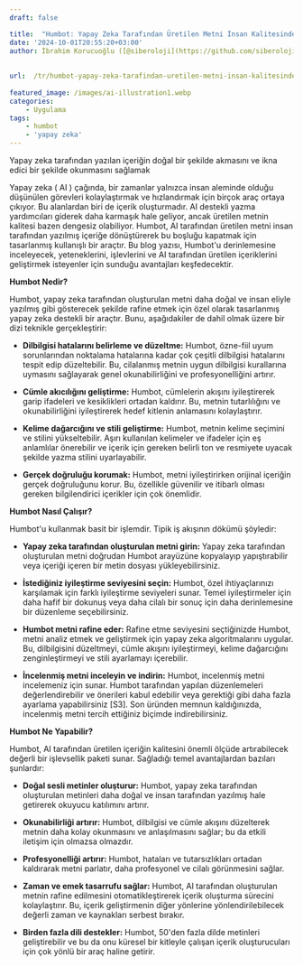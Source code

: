 ```yaml
---
draft: false

title:  "Humbot: Yapay Zeka Tarafından Üretilen Metni İnsan Kalitesinde Yazıya Dönüştürmek İçin Bir Araç\_"
date: '2024-10-01T20:55:20+03:00'
author: İbrahim Korucuoğlu ([@siberoloji](https://github.com/siberoloji))
 
 
url:  /tr/humbot-yapay-zeka-tarafindan-uretilen-metni-insan-kalitesinde-yaziya-donusturmek-icin-bir-arac/
 
featured_image: /images/ai-illustration1.webp
categories:
    - Uygulama
tags:
    - humbot
    - 'yapay zeka'
---
```



Yapay zeka tarafından yazılan içeriğin doğal bir şekilde akmasını ve ikna edici bir şekilde okunmasını sağlamak



 Yapay zeka (  AI ) çağında, bir zamanlar yalnızca insan aleminde olduğu düşünülen görevleri kolaylaştırmak ve hızlandırmak için birçok araç ortaya çıkıyor. Bu alanlardan biri de içerik oluşturmadır. AI destekli yazma yardımcıları giderek daha karmaşık hale geliyor, ancak üretilen metnin kalitesi bazen dengesiz olabiliyor. Humbot, AI tarafından üretilen metni insan tarafından yazılmış içeriğe dönüştürerek bu boşluğu kapatmak için tasarlanmış kullanışlı bir araçtır. Bu blog yazısı, Humbot'u derinlemesine inceleyecek, yeteneklerini, işlevlerini ve AI tarafından üretilen içeriklerini geliştirmek isteyenler için sunduğu avantajları keşfedecektir.



**Humbot Nedir?**



Humbot, yapay zeka tarafından oluşturulan metni daha doğal ve insan eliyle yazılmış gibi gösterecek şekilde rafine etmek için özel olarak tasarlanmış yapay zeka destekli bir araçtır. Bunu, aşağıdakiler de dahil olmak üzere bir dizi teknikle gerçekleştirir:


* **Dilbilgisi hatalarını belirleme ve düzeltme:**  Humbot, özne-fiil uyum sorunlarından noktalama hatalarına kadar çok çeşitli dilbilgisi hatalarını tespit edip düzeltebilir. Bu, cilalanmış metnin uygun dilbilgisi kurallarına uymasını sağlayarak genel okunabilirliğini ve profesyonelliğini artırır.

* **Cümle akıcılığını geliştirme:**  Humbot, cümlelerin akışını iyileştirerek garip ifadeleri ve kesiklikleri ortadan kaldırır. Bu, metnin tutarlılığını ve okunabilirliğini iyileştirerek hedef kitlenin anlamasını kolaylaştırır.

* **Kelime dağarcığını ve stili geliştirme:**  Humbot, metnin kelime seçimini ve stilini yükseltebilir. Aşırı kullanılan kelimeler ve ifadeler için eş anlamlılar önerebilir ve içerik için gereken belirli ton ve resmiyete uyacak şekilde yazma stilini uyarlayabilir.

* **Gerçek doğruluğu korumak:**  Humbot, metni iyileştirirken orijinal içeriğin gerçek doğruluğunu korur. Bu, özellikle güvenilir ve itibarlı olması gereken bilgilendirici içerikler için çok önemlidir.




**Humbot Nasıl Çalışır?**



Humbot'u kullanmak basit bir işlemdir. Tipik iş akışının dökümü şöyledir:


* **Yapay zeka tarafından oluşturulan metni girin:**  Yapay zeka tarafından oluşturulan metni doğrudan Humbot arayüzüne kopyalayıp yapıştırabilir veya içeriği içeren bir metin dosyası yükleyebilirsiniz.

* **İstediğiniz iyileştirme seviyesini seçin:**  Humbot, özel ihtiyaçlarınızı karşılamak için farklı iyileştirme seviyeleri sunar. Temel iyileştirmeler için daha hafif bir dokunuş veya daha cilalı bir sonuç için daha derinlemesine bir düzenleme seçebilirsiniz.

* **Humbot metni rafine eder:**  Rafine etme seviyesini seçtiğinizde Humbot, metni analiz etmek ve geliştirmek için yapay zeka algoritmalarını uygular. Bu, dilbilgisini düzeltmeyi, cümle akışını iyileştirmeyi, kelime dağarcığını zenginleştirmeyi ve stili ayarlamayı içerebilir.

* **İncelenmiş metni inceleyin ve indirin:**  Humbot, incelenmiş metni incelemeniz için sunar. Humbot tarafından yapılan düzenlemeleri değerlendirebilir ve önerileri kabul edebilir veya gerektiği gibi daha fazla ayarlama yapabilirsiniz [S3]. Son üründen memnun kaldığınızda, incelenmiş metni tercih ettiğiniz biçimde indirebilirsiniz.




**Humbot Ne Yapabilir?**



Humbot, AI tarafından üretilen içeriğin kalitesini önemli ölçüde artırabilecek değerli bir işlevsellik paketi sunar. Sağladığı temel avantajlardan bazıları şunlardır:


* **Doğal sesli metinler oluşturur:**  Humbot, yapay zeka tarafından oluşturulan metinleri daha doğal ve insan tarafından yazılmış hale getirerek okuyucu katılımını artırır.

* **Okunabilirliği artırır:**  Humbot, dilbilgisi ve cümle akışını düzelterek metnin daha kolay okunmasını ve anlaşılmasını sağlar; bu da etkili iletişim için olmazsa olmazdır.

* **Profesyonelliği artırır:**  Humbot, hataları ve tutarsızlıkları ortadan kaldırarak metni parlatır, daha profesyonel ve cilalı görünmesini sağlar.

* **Zaman ve emek tasarrufu sağlar:**  Humbot, AI tarafından oluşturulan metnin rafine edilmesini otomatikleştirerek içerik oluşturma sürecini kolaylaştırır. Bu, içerik geliştirmenin diğer yönlerine yönlendirilebilecek değerli zaman ve kaynakları serbest bırakır.

* **Birden fazla dili destekler:**  Humbot, 50'den fazla dilde metinleri geliştirebilir ve bu da onu küresel bir kitleyle çalışan içerik oluşturucuları için çok yönlü bir araç haline getirir.


